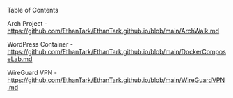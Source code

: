 Table of Contents

Arch Project - https://github.com/EthanTark/EthanTark.github.io/blob/main/ArchWalk.md

WordPress Container - https://github.com/EthanTark/EthanTark.github.io/blob/main/DockerComposeLab.md

WireGuard VPN - https://github.com/EthanTark/EthanTark.github.io/blob/main/WireGuardVPN.md
